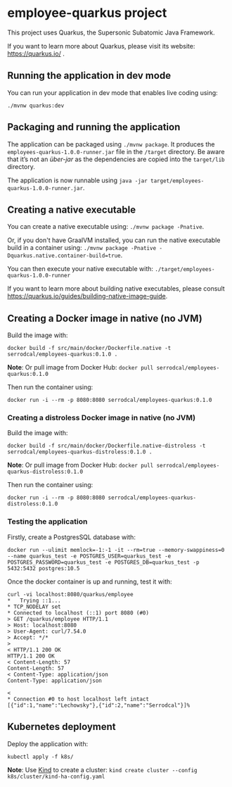 # employee-quarkus project

This project uses Quarkus, the Supersonic Subatomic Java Framework.

If you want to learn more about Quarkus, please visit its website: https://quarkus.io/ .

## Running the application in dev mode

You can run your application in dev mode that enables live coding using:
```
./mvnw quarkus:dev
```

## Packaging and running the application

The application can be packaged using `./mvnw package`.
It produces the `employees-quarkus-1.0.0-runner.jar` file in the `/target` directory.
Be aware that it’s not an _über-jar_ as the dependencies are copied into the `target/lib` directory.

The application is now runnable using `java -jar target/employees-quarkus-1.0.0-runner.jar`.

## Creating a native executable

You can create a native executable using: `./mvnw package -Pnative`.

Or, if you don't have GraalVM installed, you can run the native executable build in a container using: `./mvnw package -Pnative -Dquarkus.native.container-build=true`.

You can then execute your native executable with: `./target/employees-quarkus-1.0.0-runner`

If you want to learn more about building native executables, please consult https://quarkus.io/guides/building-native-image-guide.

## Creating a Docker image in native (no JVM)

Build the image with:
```
docker build -f src/main/docker/Dockerfile.native -t serrodcal/employees-quarkus:0.1.0 .
```

**Note**: Or pull image from Docker Hub: `docker pull serrodcal/employees-quarkus:0.1.0`

Then run the container using:
```
docker run -i --rm -p 8080:8080 serrodcal/employees-quarkus:0.1.0
```

### Creating a distroless Docker image in native (no JVM)

Build the image with:
```
docker build -f src/main/docker/Dockerfile.native-distroless -t serrodcal/employees-quarkus-distroless:0.1.0 .
```

**Note**: Or pull image from Docker Hub: `docker pull serrodcal/employees-quarkus-distroless:0.1.0`

Then run the container using:
```
docker run -i --rm -p 8080:8080 serrodcal/employees-quarkus-distroless:0.1.0
```

### Testing the application

Firstly, create a PostgresSQL database with:
```
docker run --ulimit memlock=-1:-1 -it --rm=true --memory-swappiness=0 --name quarkus_test -e POSTGRES_USER=quarkus_test -e POSTGRES_PASSWORD=quarkus_test -e POSTGRES_DB=quarkus_test -p 5432:5432 postgres:10.5
```

Once the docker container is up and running, test it with:
```
curl -vi localhost:8080/quarkus/employee
*   Trying ::1...
* TCP_NODELAY set
* Connected to localhost (::1) port 8080 (#0)
> GET /quarkus/employee HTTP/1.1
> Host: localhost:8080
> User-Agent: curl/7.54.0
> Accept: */*
>
< HTTP/1.1 200 OK
HTTP/1.1 200 OK
< Content-Length: 57
Content-Length: 57
< Content-Type: application/json
Content-Type: application/json

<
* Connection #0 to host localhost left intact
[{"id":1,"name":"Lechowsky"},{"id":2,"name":"Serrodcal"}]%    
```

## Kubernetes deployment

Deploy the application with:
```
kubectl apply -f k8s/
```

**Note**: Use [Kind](https://kind.sigs.k8s.io/) to create a cluster: `kind create cluster --config k8s/cluster/kind-ha-config.yaml`
